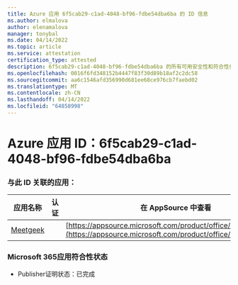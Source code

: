 ```yaml
---
title: Azure 应用 6f5cab29-c1ad-4048-bf96-fdbe54dba6ba 的 ID 信息
ms.author: elmalova
author: elenamalova
manager: tonybal
ms.date: 04/14/2022
ms.topic: article
ms.service: attestation
certification_type: attested
description: 6f5cab29-c1ad-4048-bf96-fdbe54dba6ba 的所有可用安全性和符合性信息。
ms.openlocfilehash: 0016f6fd348152b4447f83f30d89b18af2c2dc58
ms.sourcegitcommit: aa6c1546afd356990d681ee68ce976cb7faebd02
ms.translationtype: MT
ms.contentlocale: zh-CN
ms.lasthandoff: 04/14/2022
ms.locfileid: "64858998"
---
```

# <a name="azure-app-id-6f5cab29-c1ad-4048-bf96-fdbe54dba6ba"></a>Azure 应用 ID：6f5cab29-c1ad-4048-bf96-fdbe54dba6ba


### <a name="apps-associated-with-this-id"></a>与此 ID 关联的应用：
| **应用名称** | **认证** | **在 AppSource 中查看** |
|--------------|---------------|-----------------------|
| [Meetgeek](../forward/WA200003720.md) |  | [https://appsource.microsoft.com/product/office/WA200003720](https://appsource.microsoft.com/product/office/WA200003720) |

### <a name="microsoft-365-app-compliance-status"></a>Microsoft 365应用符合性状态
- Publisher证明状态：已完成

